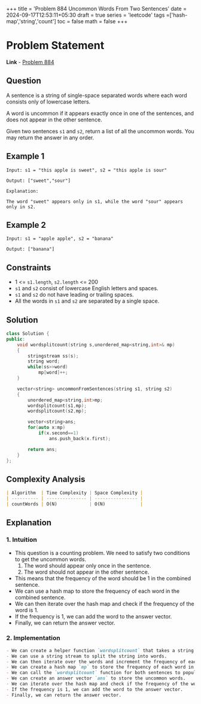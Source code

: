 +++
title = 'Problem 884 Uncommon Words From Two Sentences'
date = 2024-09-17T12:53:11+05:30
draft = true
series = 'leetcode'
tags =['hash-map','string','count']
toc = false
math = false
+++

# Problem Statement

**Link** - [Problem 884](https://leetcode.com/problems/uncommon-words-from-two-sentences/description/)

## Question

A sentence is a string of single-space separated words where each word consists only of lowercase letters.

A word is uncommon if it appears exactly once in one of the sentences, and does not appear in the other sentence.

Given two sentences `s1` and `s2`, return a list of all the uncommon words. You may return the answer in any order.

## Example 1

```
Input: s1 = "this apple is sweet", s2 = "this apple is sour"

Output: ["sweet","sour"]

Explanation:

The word "sweet" appears only in s1, while the word "sour" appears only in s2.
```

## Example 2

```
Input: s1 = "apple apple", s2 = "banana"

Output: ["banana"]
```

## Constraints

- 1 <= `s1.length`, `s2.length` <= 200
- `s1` and `s2` consist of lowercase English letters and spaces.
- `s1` and `s2` do not have leading or trailing spaces.
- All the words in `s1` and `s2` are separated by a single space.

## Solution

```cpp
class Solution {
public:
    void wordsplitcount(string s,unordered_map<string,int>& mp)
    {
        stringstream ss(s);
        string word;
        while(ss>>word)
            mp[word]++;
    }

    vector<string> uncommonFromSentences(string s1, string s2)
    {
        unordered_map<string,int>mp;
        wordsplitcount(s1,mp);
        wordsplitcount(s2,mp);

        vector<string>ans;
        for(auto x:mp)
            if(x.second==1)
                ans.push_back(x.first);

        return ans;
    }
};
```

## Complexity Analysis

```markdown
| Algorithm  | Time Complexity | Space Complexity |
| ---------- | --------------- | ---------------- |
| countWords | O(N)            | O(N)             |
```

## Explanation

### 1. Intuition

- This question is a counting problem. We need to satisfy two conditions to get the uncommon words.
  1. The word should appear only once in the sentence.
  2. The word should not appear in the other sentence.
- This means that the frequency of the word should be 1 in the combined sentence.
- We can use a hash map to store the frequency of each word in the combined sentence.
- We can then iterate over the hash map and check if the frequency of the word is 1.
- If the frequency is 1, we can add the word to the answer vector.
- Finally, we can return the answer vector.

### 2. Implementation

```markdown
- We can create a helper function `wordsplitcount` that takes a string and a hash map as input.
- We can use a string stream to split the string into words.
- We can then iterate over the words and increment the frequency of each word in the hash map.
- We can create a hash map `mp` to store the frequency of each word in the combined sentence.
- We can call the `wordsplitcount` function for both sentences to populate the hash map.
- We can create an answer vector `ans` to store the uncommon words.
- We can iterate over the hash map and check if the frequency of the word is 1.
- If the frequency is 1, we can add the word to the answer vector.
- Finally, we can return the answer vector.
```
